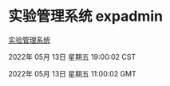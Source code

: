 # 实验管理系统 expadmin
[实验管理系统](http://59.174.24.229:56808/expadmin-782313d2-e1b1-4ea7-932e-3a55e6a1a4d0/)

2022年 05月 13日 星期五 19:00:02 CST

2022年 05月 13日 星期五 11:00:02 GMT
